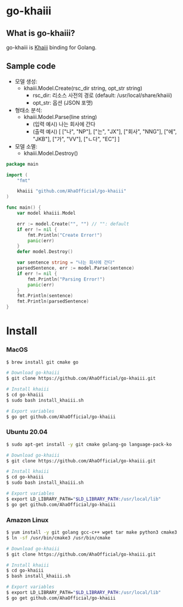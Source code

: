 # go-khaiii

## What is go-khaiii?

go-khaiii is [Khaiii](https://github.com/kakao/khaiii) binding for Golang.

## Sample code

- 모델 생성:
    - khaiii.Model.Create(rsc_dir string, opt_str string)
        - rsc_dir: 리소스 사전의 경로 (default: /usr/local/share/khaiii)
        - opt_str: 옵션 (JSON 포맷)
- 형태소 분석:
    - khaiii.Model.Parse(line string)
        - (입력 예시) 나는 회사에 간다
        - (출력 예시)
        [ ["나", "NP"], ["는", "JX"],
           ["회사", "NNG"], ["에", "JKB"], 
           ["가", "VV"], ["ㄴ다", "EC"] ]
- 모델 소멸:
    - khaiii.Model.Destroy()

```go
package main

import (
	"fmt"

	khaiii "github.com/AhaOfficial/go-khaiii"
)

func main() {
	var model khaiii.Model

	err := model.Create("", "") // "": default
	if err != nil {
		fmt.Println("Create Error!")
		panic(err)
	}
	defer model.Destroy()

	var sentence string = "나는 회사에 간다"
	parsedSentence, err := model.Parse(sentence)
	if err != nil {
		fmt.Println("Parsing Error!")
		panic(err)
	}
	fmt.Println(sentence)
	fmt.Println(parsedSentence)
}
```

# Install

### MacOS

```bash
$ brew install git cmake go

# Download go-khaiii
$ git clone https://github.com/AhaOfficial/go-khaiii.git

# Install khaiii
$ cd go-khaiii
$ sudo bash install_khaiii.sh

# Export variables
$ go get github.com/AhaOfficial/go-khaiii
```

### Ubuntu 20.04

```bash
$ sudo apt-get install -y git cmake golang-go language-pack-ko

# Download go-khaiii
$ git clone https://github.com/AhaOfficial/go-khaiii.git

# Install khaiii
$ cd go-khaiii
$ sudo bash install_khaiii.sh

# Export variables
$ export LD_LIBRARY_PATH="$LD_LIBRARY_PATH:/usr/local/lib"
$ go get github.com/AhaOfficial/go-khaiii
```

### Amazon Linux

```bash
$ yum install -y git golang gcc-c++ wget tar make python3 cmake3
$ ln -sf /usr/bin/cmake3 /usr/bin/cmake

# Download go-khaiii
$ git clone https://github.com/AhaOfficial/go-khaiii.git

# Install khaiii
$ cd go-khaiii
$ bash install_khaiii.sh

# Export variables
$ export LD_LIBRARY_PATH="$LD_LIBRARY_PATH:/usr/local/lib"
$ go get github.com/AhaOfficial/go-khaiii
```
